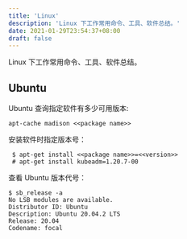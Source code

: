 ```yaml
---
title: 'Linux'
description: 'Linux 下工作常用命令、工具、软件总结。'
date: 2021-01-29T23:54:37+08:00
draft: false
---
```


Linux 下工作常用命令、工具、软件总结。

## Ubuntu

Ubuntu 查询指定软件有多少可用版本:

```console
apt-cache madison <<package name>>
```

安装软件时指定版本号：

```console
 $ apt-get install <<package name>>=<<version>>
 # apt-get install kubeadm=1.20.7-00
```

查看 Ubuntu 版本代号：

```console
$ sb_release -a
No LSB modules are available.
Distributor ID: Ubuntu
Description: Ubuntu 20.04.2 LTS
Release: 20.04
Codename: focal
```
